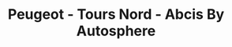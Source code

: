 ---
title: "Peugeot - Tours Nord - Abcis By Autosphere"
url: /saint-cyr-sur-loire/peugeot-tours-nord-abcis-by-autosphere/
shop: voiture
---